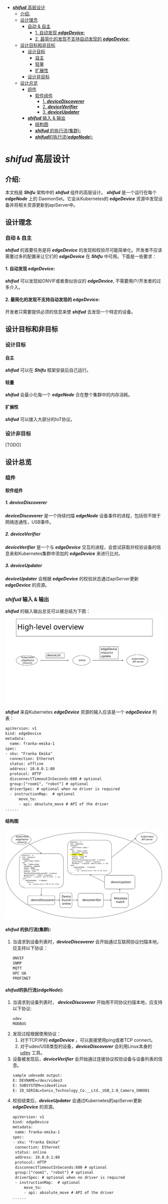 - [***shifud*** 高层设计](#shifud-高层设计)
  - [介绍:](#介绍)
  - [设计理念](#设计理念)
    - [自动 & 自主](#自动--自主)
      - [1. 自动发现 ***edgeDevice***:](#1-自动发现-edgedevice)
      - [2. 最简化的发现不支持自动发现的 ***edgeDevice***:](#2-最简化的发现不支持自动发现的-edgedevice)
  - [设计目标和非目标](#设计目标和非目标)
    - [设计目标](#设计目标)
      - [自主](#自主)
      - [轻量](#轻量)
      - [扩展性](#扩展性)
    - [设计非目标](#设计非目标)
  - [设计总览](#设计总览)
    - [组件](#组件)
      - [软件组件](#软件组件)
        - [1. ***deviceDiscoverer***](#1-devicediscoverer)
        - [2. ***deviceVerifier***](#2-deviceverifier)
        - [3. ***deviceUpdater***](#3-deviceupdater)
    - [***shifud*** 输入 & 输出](#shifud-输入--输出)
      - [结构图](#结构图)
      - [***shifud*** 的执行流(集群):](#shifud-的执行流集群)
      - [***shifud***的执行流(***edgeNode***):](#shifud的执行流edgenode)

# ***shifud*** 高层设计

## 介绍:
本文档是 ***Shifu*** 架构中的 ***shifud*** 组件的高层设计。 ***shifud*** 是一个运行在每个 ***edgeNode*** 上的 DaemonSet。它会从Kubernetes的 ***edgeDevice*** 资源中发现设备并将相关资源更新到apiServer中。

## 设计理念
### 自动 & 自主
***shifud*** 的首要任务是将 ***edgeDevice*** 的发现和校验尽可能简单化。开发者不应该需要过多的配置来让它们的 ***edgeDevice*** 在 ***Shifu*** 中可用。下面是一些要求：

#### 1. 自动发现 ***edgeDevice***:
***shifud*** 可以发现如ONVIF或者类似协议的 ***edgeDevice***, 不需要用户/开发者的过多介入。

#### 2. 最简化的发现不支持自动发现的 ***edgeDevice***:
开发者只需要提供必须的信息来使 ***shifud*** 去发现一个特定的设备。

## 设计目标和非目标
### 设计目标
#### 自主
***shifud*** 可以在 ***Shifu*** 框架安装后自己运行。

#### 轻量
***shifud*** 会最小化每一个 ***edgeNode*** 合在整个集群中的内存消耗。

#### 扩展性
***shifud*** 可以接入大部分的IoT协议。

### 设计非目标
[TODO]

## 设计总览
  

### 组件

#### 软件组件

##### 1. ***deviceDiscoverer***
***deviceDiscoverer*** 是一个持续扫描 ***edgeNode*** 设备事件的进程，包括但不限于网络连通性，USB事件。

##### 2. ***deviceVerifier***
***deviceVerifier*** 是一个与 ***edgeDevice*** 交互的进程，会尝试获取并校验设备的信息来和Kubernetes集群中添加的 ***edgeDevice*** 来进行比对。

##### 3. ***deviceUpdater***
***deviceUpdater*** 会根据 ***edgeDevice*** 的校验状态通过apiServer更新  ***edgeDevice***  的资源。

### ***shifud*** 输入 & 输出
***shifud*** 的输入输出总览可以被总结为下图：
[![shifud input and output overview](/img/shifud-input-output.svg)](/img/shifud-input-output.svg)    

***shifud*** 来自Kubernetes ***edgeDevice*** 资源的输入应该是一个 ***edgeDevice*** 列表：
```
apiVersion: v1
kind: edgeDevice
metadata:
  name: franka-emika-1
spec:
- sku: "Franka Emika"
  connection: Ethernet
  status: offline
  address: 10.0.0.1:80
  protocol: HTTP
  disconnectTimeoutInSeconds:600 # optional
  group:["room1", "robot"] # optional
  driverSpec: # optional when no driver is required
  - instructionMap:  # optional
      move_to:
      - api: absolute_move # API of the driver
......
```

#### 结构图
[![shifud design overview](/img/shifud-design-overview.svg)](/img/shifud-design-overview.svg)    


#### ***shifud*** 的执行流(集群):
1. 当请求到设备列表时，***deviceDiscoverer*** 会开始通过互联网协议扫描本地，应支持以下协议：
   ```
   ONVIF
   SNMP
   MQTT
   OPC UA
   PROFINET
   ```

#### ***shifud***的执行流(***edgeNode***):
1. 当请求到设备列表时， ***deviceDiscoverer*** 开始用不同协议扫描本地，应支持以下协议:
   ```
   udev
   MODBUS
   ```
2. 发现过程根据使用协议：
    1. 对于TCP/IP的 ***edgeDevice*** ，可以直接使用ping或者TCP connect。
    2. 对于udev/USB类型的设备，***deviceDiscoverer*** 会利用Linux本身的 [udev](https://man7.org/linux/man-pages/man7/udev.7.html) 工具。
3. 设备被发现后，***deviceVerifier*** 会开始通过连接协议校验设备与设备列表的信息。
    ```
    sample udevadm output:
    E: DEVNAME=/dev/video3
    E: SUBSYSTEM=video4linux
    E: ID_SERIAL=Sonix_Technology_Co.__Ltd._USB_2.0_Camera_SN0001
    ```
4. 校验结束后，***deviceUpdater*** 会通过Kubernetes的apiServer更新 ***edgeDevice*** 的资源。
    ```
   apiVersion: v1
   kind: edgeDevice
   metadata:
     name: franka-emika-1
   spec:
   - sku: "Franka Emika"
     connection: Ethernet
     status: online
     address: 10.0.0.1:80
     protocol: HTTP
     disconnectTimeoutInSeconds:600 # optional
     group:["room1", "robot"] # optional
     driverSpec: # optional when no driver is required
     - instructionMap:  # optional
         move_to:
         - api: absolute_move # API of the driver
   ......
    ```
